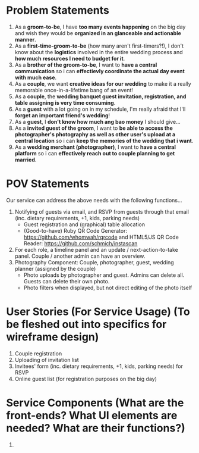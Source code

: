 Problem Statements
==================

1. As a __groom-to-be__, I have __too many events happening__ on the big day and wish they would be __organized in an glanceable and actionable manner__.
2. As a __first-time-groom-to-be__ (how many aren't first-timers?!), I don't know about the __logistics__ involved in the entire wedding process and __how much resources I need to budget for it__.
3. As a __brother of the groom-to-be__, I want to __have a central communication__ so i can __effectievly coordinate the actual day event with much ease__.
4. As a __couple__, we want __creative ideas for our wedding__ to make it a really memorable once-in-a-lifetime bang of an event!
5. As a __couple__, the __wedding banquet guest invitation, registration, and table assigning is very time consuming__.
6. As a __guest__ with a lot going on in my schedule, I'm really afraid that I'll __forget an important friend's wedding__!
7. As a __guest__, I __don't know how much ang bao money__ I should give...
8. As a __invited guest of the groom__, I want to __be able to access the photographer's photography as well as other user's upload at a central location__ so i can __keep the memories of the wedding that i want__.
9. As a __wedding merchant (photographer)__, I want to __have a central platform__ so i can __effectively reach out to couple planning to get married__.


POV Statements
==============
Our service can address the above needs with the following functions...
1. Notifying of guests via email, and RSVP from guests through that email (inc. dietary requirements, +1, kids, parking needs)
    * Guest registration and (graphical) table allocation
    * (Good-to-have) Ruby QR Code Generator: https://github.com/whomwah/rqrcode and HTML5/JS QR Code Reader: https://github.com/schmich/instascan 
2. For each role, a timeline panel and an update / next-action-to-take panel. Couple / another admin can have an overview.
3. Photography Component: Couple, photographer, guest, wedding planner (assigned by the couple)
    * Photo uploads by photographer and guest. Admins can delete all. Guests can delete their own photo.
    * Photo filters when displayed, but not direct editing of the photo itself

User Stories (For Service Usage) (To be fleshed out into specifics for wireframe design)
========================================================================================
1. Couple registration
2. Uploading of invitation list
3. Invitees' form (inc. dietary requirements, +1, kids, parking needs) for RSVP
4. Online guest list (for registration purposes on the big day)


Service Components
(What are the front-ends?
What UI elements are needed?
What are their functions?)
============================
1. 